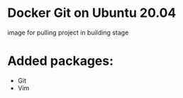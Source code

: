 # Docker Git on Ubuntu 20.04

image for pulling project in building stage

# Added packages:
 - Git
 - Vim
